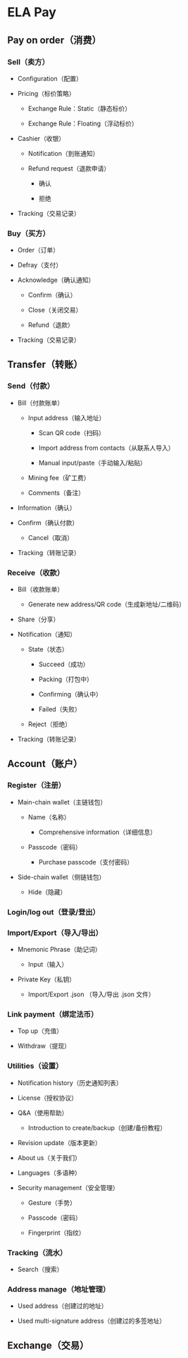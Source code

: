 # ELA Pay


## Pay on order（消费）

### Sell（卖方）

- Configuration（配置）

- Pricing（标价策略）

	- Exchange Rule：Static（静态标价）

	- Exchange Rule：Floating（浮动标价）

- Cashier（收银）

	- Notification（到账通知）

	- Refund request（退款申请）

		- 确认

		- 拒绝

- Tracking（交易记录）

### Buy（买方）

- Order（订单）

- Defray（支付）

- Acknowledge（确认通知）

	- Confirm（确认）

	- Close（关闭交易）

	- Refund（退款）

- Tracking（交易记录）

## Transfer（转账）

### Send（付款）

- Bill（付款账单）

	- Input address（输入地址）

		- Scan QR code（扫码）

		- Import address from contacts（从联系人导入）

		- Manual input/paste（手动输入/粘贴）

	- Mining fee（矿工费）

	- Comments（备注）

- Information（确认）

- Confirm（确认付款）

	- Cancel（取消）

- Tracking（转账记录）

### Receive（收款）

- Bill（收款账单）

	- Generate new address/QR code（生成新地址/二维码）

- Share（分享）

- Notification（通知）

	- State（状态）

		- Succeed（成功）

		- Packing（打包中）

		- Confirming（确认中）

		- Failed（失败）

	- Reject（拒绝）

- Tracking（转账记录）

## Account（账户）

### Register（注册）

- Main-chain wallet（主链钱包）

	- Name（名称）

		- Comprehensive information（详细信息）

	- Passcode（密码）

		- Purchase passcode（支付密码）

- Side-chain wallet（侧链钱包）

	- Hide（隐藏）

### Login/log out（登录/登出）

### Import/Export（导入/导出）

- Mnemonic Phrase（助记词）

	- Input（输入）

- Private Key（私钥）

	- Import/Export .json （导入/导出 .json 文件）

### Link payment（绑定法币）

- Top up（充值）

- Withdraw（提现）

### Utilities（设置）

- Notification history（历史通知列表）

- License（授权协议）

- Q&A（使用帮助）

	- Introduction to create/backup（创建/备份教程）

- Revision update（版本更新）

- About us（关于我们）

- Languages（多语种）

- Security management（安全管理）

	- Gesture（手势）

	- Passcode（密码）

	- Fingerprint（指纹）

### Tracking（流水）

- Search（搜索）

### Address manage（地址管理）

- Used address（创建过的地址）

- Used multi-signature address（创建过的多签地址）

## Exchange（交易）


